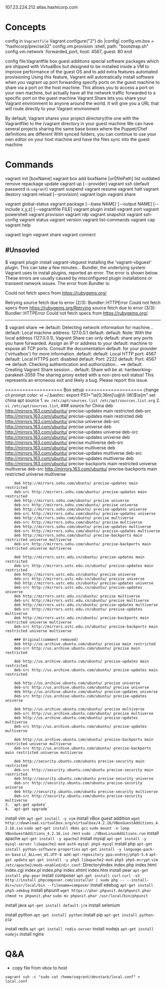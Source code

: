 107.23.224.212  atlas.hashicorp.com


# Concepts

config in `Vagrantfile`
    Vagrant.configure("2") do |config|
      config.vm.box = "hashicorp/precise32"
      config.vm.provision :shell, path: "bootstrap.sh"
      config.vm.network :forwarded_port, host: 4567, guest: 80
    end

config file:Vagrantfile
box
guest additions
    special software packages which are shipped with VirtualBox but designed to be installed inside a VM to improve performance of the guest OS and to add extra features
automated provisioning
    Using this feature, Vagrant will automatically install software when you vagrant up
port forwarding
    specify ports on the guest machine to share via a port on the host machine. This allows you to access a port on your own machine, but actually have all the network traffic forwarded to a specific port on the guest machine
Vagrant Share
    lets you share your Vagrant environment to anyone around the world. It will give you a URL that will route directly to your Vagrant environment


By default, Vagrant shares your project directory(the one with the Vagrantfile) to the /vagrant directory in your guest machine
We can have several projects sharing the same base boxes where the Puppet/Chef definitions are different
With synced folders, you can continue to use your own editor on your host machine and have the files sync into the guest machine

# Commands
vagrant init [boxName]
vagrant box
    add boxName [url|filePath]
    list
    outdated
    remove
    repackage
    update
vagrant up [--provider]
vagrant ssh
    (default password is `vagrant`)
vagrant suspend
vagrant resume
vagrant halt
vagrant destory
vagrant reload [--provision]
vagrant login
vagrant share

vagrant global-status
vagrant package [--base NAME] [--output NAME] [--include x,y,z] [--vagrantfile FILE]
vagrant plugin install
vagrant port
vagrant powershell
vagrant provision
vagrant rdp
vagrant snapshot
vagrant ssh-config
vagrant status
vagrant version
vagrant list-commands
vagrant cap
vagrant help

vagrant login
vagrant share
vagrant connect


#Unsovled
----
$ vagrant plugin install vagrant-vbguest
Installing the 'vagrant-vbguest' plugin. This can take a few minutes...
Bundler, the underlying system Vagrant uses to install plugins,
reported an error. The error is shown below. These errors are usually
caused by misconfigured plugin installations or transient network
issues. The error from Bundler is:

Could not fetch specs from https://rubygems.org/

Retrying source fetch due to error (2/3): Bundler::HTTPError Could not fetch specs from https://rubygems.org/Retrying source fetch due to error (3/3): Bundler::HTTPError Could not fetch specs from https://rubygems.org/

----
$ vagrant share
==> default: Detecting network information for machine...
    default: Local machine address: 127.0.0.1
    default:
    default: Note: With the local address (127.0.0.1), Vagrant Share can only
    default: share any ports you have forwarded. Assign an IP or address to your
    default: machine to expose all TCP ports. Consult the documentation
    default: for your provider ('virtualbox') for more information.
    default:
    default: Local HTTP port: 4567
    default: Local HTTPS port: disabled
    default: Port: 2222
    default: Port: 4567
==> default: Checking authentication and authorization...
==> default: Creating Vagrant Share session...
    default: Share will be at: hardworking-parakeet-2059
The sharing proxy exited with a non-zero exit status! This represents
an erroneous exit and likely a bug. Please report this issue.

==================== Box setup ====================
change cli prompt color:
    vi ~/.bashrc:
        export PS1="\e[0;36m[\u@\h \W]\$\e[m"
set china apt source
    1. `mv /etc/apt/sources.list /etc/apt/sources.list.org`
    2. `vi /etc/apt/sources.list`,
        ### source for China
        deb http://mirrors.163.com/ubuntu/ precise-updates main restricted
        deb-src http://mirrors.163.com/ubuntu/ precise-updates main restricted
        deb http://mirrors.163.com/ubuntu/ precise universe
        deb-src http://mirrors.163.com/ubuntu/ precise universe
        deb http://mirrors.163.com/ubuntu/ precise-updates universe
        deb-src http://mirrors.163.com/ubuntu/ precise-updates universe
        deb http://mirrors.163.com/ubuntu/ precise multiverse
        deb-src http://mirrors.163.com/ubuntu/ precise multiverse
        deb http://mirrors.163.com/ubuntu/ precise-updates multiverse
        deb-src http://mirrors.163.com/ubuntu/ precise-updates multiverse
        deb http://mirrors.163.com/ubuntu/ precise-backports main restricted universe multiverse
        deb-src http://mirrors.163.com/ubuntu/ precise-backports main restricted universe multiverse

        deb http://mirrors.sohu.com/ubuntu/ precise-updates main restricted
        deb-src http://mirrors.sohu.com/ubuntu/ precise-updates main restricted
        deb http://mirrors.sohu.com/ubuntu/ precise universe
        deb-src http://mirrors.sohu.com/ubuntu/ precise universe
        deb http://mirrors.sohu.com/ubuntu/ precise-updates universe
        deb-src http://mirrors.sohu.com/ubuntu/ precise-updates universe
        deb http://mirrors.sohu.com/ubuntu/ precise multiverse
        deb-src http://mirrors.sohu.com/ubuntu/ precise multiverse
        deb http://mirrors.sohu.com/ubuntu/ precise-updates multiverse
        deb-src http://mirrors.sohu.com/ubuntu/ precise-updates multiverse
        deb http://mirrors.sohu.com/ubuntu/ precise-backports main restricted universe multiverse
        deb-src http://mirrors.sohu.com/ubuntu/ precise-backports main restricted universe multiverse

        deb http://mirrors.ustc.edu.cn/ubuntu/ precise-updates main restricted
        deb-src http://mirrors.ustc.edu.cn/ubuntu/ precise-updates main restricted
        deb http://mirrors.ustc.edu.cn/ubuntu/ precise universe
        deb-src http://mirrors.ustc.edu.cn/ubuntu/ precise universe
        deb http://mirrors.ustc.edu.cn/ubuntu/ precise-updates universe
        deb-src http://mirrors.ustc.edu.cn/ubuntu/ precise-updates universe
        deb http://mirrors.ustc.edu.cn/ubuntu/ precise multiverse
        deb-src http://mirrors.ustc.edu.cn/ubuntu/ precise multiverse
        deb http://mirrors.ustc.edu.cn/ubuntu/ precise-updates multiverse
        deb-src http://mirrors.ustc.edu.cn/ubuntu/ precise-updates multiverse
        deb http://mirrors.ustc.edu.cn/ubuntu/ precise-backports main restricted universe multiverse
        deb-src http://mirrors.ustc.edu.cn/ubuntu/ precise-backports main restricted universe multiverse

        ### Original(comment removed)
        deb http://us.archive.ubuntu.com/ubuntu/ precise main restricted
        deb-src http://us.archive.ubuntu.com/ubuntu/ precise main restricted

        deb http://us.archive.ubuntu.com/ubuntu/ precise-updates main restricted
        deb-src http://us.archive.ubuntu.com/ubuntu/ precise-updates main restricted

        deb http://us.archive.ubuntu.com/ubuntu/ precise universe
        deb-src http://us.archive.ubuntu.com/ubuntu/ precise universe
        deb http://us.archive.ubuntu.com/ubuntu/ precise-updates universe
        deb-src http://us.archive.ubuntu.com/ubuntu/ precise-updates universe

        deb http://us.archive.ubuntu.com/ubuntu/ precise multiverse
        deb-src http://us.archive.ubuntu.com/ubuntu/ precise multiverse
        deb http://us.archive.ubuntu.com/ubuntu/ precise-updates multiverse
        deb-src http://us.archive.ubuntu.com/ubuntu/ precise-updates multiverse

        deb http://us.archive.ubuntu.com/ubuntu/ precise-backports main restricted universe multiverse
        deb-src http://us.archive.ubuntu.com/ubuntu/ precise-backports main restricted universe multiverse

        deb http://security.ubuntu.com/ubuntu precise-security main restricted
        deb-src http://security.ubuntu.com/ubuntu precise-security main restricted
        deb http://security.ubuntu.com/ubuntu precise-security universe
        deb-src http://security.ubuntu.com/ubuntu precise-security universe
        deb http://security.ubuntu.com/ubuntu precise-security multiverse
        deb-src http://security.ubuntu.com/ubuntu precise-security multiverse
    3. `apt-get update`
    4. `apt-get upgrade`
install vim
    `apt-get install -y vim`
install vBox guest addition
    `wget http://download.virtualbox.org/virtualbox/4.2.16/VBoxGuestAdditions_4.2.16.iso`
    `sudo apt-get install dkms gcc`
    `sudo mount -o loop VBoxGuestAdditions_4.2.16.iso /mnt`
    `sudo ./VBoxLinuxAdditions.run`
install apache
    `apt-get install -y apache2`
install mysql
    `apt-get install -y mysql-server libapache2-mod-auth-mysql php5-mysql`
install php
    `apt-get install python-software-properties`
    `apt-get install -y language-pack-en-base`
    `LC_ALL=en_US.UTF-8 add-apt-repository ppa:ondrej/php5-5.6`
    `apt-get update`
    `apt-get install -y php5 libapache2-mod-php5 php5-mcrypt`
    `vim /etc/apache2/mods-enabled/dir.conf`:
        <IfModule mod_dir.c>
                  DirectoryIndex index.php index.html index.cgi index.pl index.php index.xhtml index.htm
        </IfModule>
install pear
    `apt-get install php-pear`
install composer
    `apt-get install curl`
    `curl -sS http://install.phpcomposer.com/installer | sudo php -- --install-dir=/usr/local/bin --filename=composer`
install xdebug
    `apt-get install php5-xdebug`
install phpunit
    `wget https://phar.phpunit.de/phpunit.phar`
    `chmod +x phpunit.phar`
    `sudo mv phpunit.phar /usr/local/bin/phpunit`

install java
    `apt-get install default-jre`
install selenium

install python
    `apt-get install python`
install pip
    `apt-get install python-pip`

install redis
    `apt-get install redis-server`
install nodejs
    `apt-get install nodejs`
install nginx

# Q&A

- copy file from vbox to host

`vagrant ssh -c "sudo cat /home/vagrant/devstack/local.conf" > local.conf`
